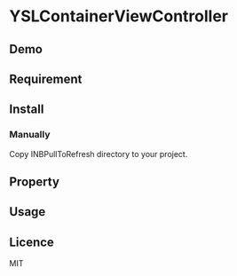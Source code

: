 # YSLContainerViewController

## Demo

## Requirement

## Install
### Manually
Copy INBPullToRefresh directory to your project.
## Property

## Usage

## Licence
MIT
